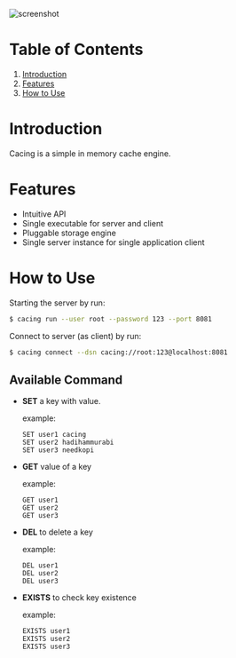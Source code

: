 ![screenshot](https://user-images.githubusercontent.com/16364286/105848033-046e9a80-6011-11eb-9b32-80f6e8ce1838.gif)

# Table of Contents
1. [Introduction](#introduction)
2. [Features](#features)
3. [How to Use](#how-to-use)

# Introduction
Cacing is a simple in memory cache engine.

# Features
* Intuitive API
* Single executable for server and client
* Pluggable storage engine
* Single server instance for single application client

# How to Use
Starting the server by run:
```bash
$ cacing run --user root --password 123 --port 8081
```

Connect to server (as client) by run:
```bash
$ cacing connect --dsn cacing://root:123@localhost:8081
```

## Available Command
* **SET** a key with value.

  example:
  ```
  SET user1 cacing
  SET user2 hadihammurabi
  SET user3 needkopi
  ```
* **GET** value of a key

  example:
  ```
  GET user1
  GET user2
  GET user3
  ```
* **DEL** to delete a key

  example:
  ```
  DEL user1
  DEL user2
  DEL user3
  ```
* **EXISTS** to check key existence

  example:
  ```
  EXISTS user1
  EXISTS user2
  EXISTS user3
  ```
